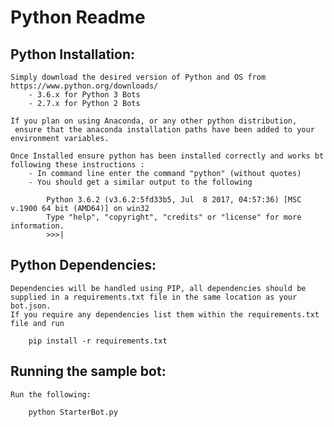 # Python Readme

## Python Installation:

	Simply download the desired version of Python and OS from https://www.python.org/downloads/ 
		- 3.6.x for Python 3 Bots
		- 2.7.x for Python 2 Bots
		
	If you plan on using Anaconda, or any other python distribution,
	 ensure that the anaconda installation paths have been added to your environment variables.
	
	Once Installed ensure python has been installed correctly and works bt following these instructions :
		- In command line enter the command "python" (without quotes)
		- You should get a similar output to the following
		
			Python 3.6.2 (v3.6.2:5fd33b5, Jul  8 2017, 04:57:36) [MSC v.1900 64 bit (AMD64)] on win32
			Type "help", "copyright", "credits" or "license" for more information.
			>>>|
			
		
## Python Dependencies:

	Dependencies will be handled using PIP, all dependencies should be supplied in a requirements.txt file in the same location as your bot.json. 
	If you require any dependencies list them within the requirements.txt file and run
		
		pip install -r requirements.txt
		

## Running the sample bot:

	Run the following:
		
		python StarterBot.py
